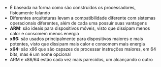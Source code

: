 - É baseada na forma como são construídos os processadores, fisicamente falando
- Diferentes arquiteturas levam a compatibilidade diferente com sistemas operacionais diferentes, além de cada uma possuir suas vantagens
- **ARM:** são ideais para dispositivos móveis, visto que dissipam menos calor e consomem menos energia
- **x86:** são usados principalmente para dispositivos maiores e mais potentes, visto que dissipam mais calor e consomem mais energia
- **x64:** são x86 que são capazes de processar instruções maiores, em 64 bits, mas é um nome opcional
- ARM e x86/64 estão cada vez mais parecidos, um alcançando o outro